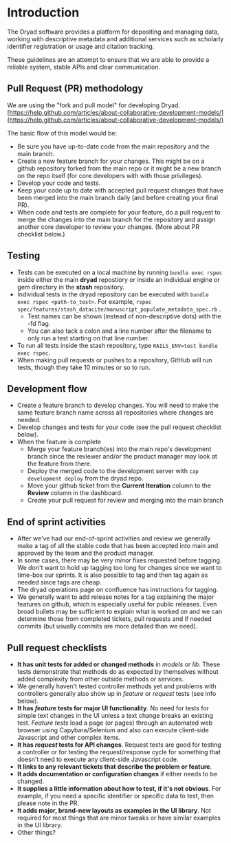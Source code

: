 # Introduction

The Dryad software provides a platform for depositing and managing data, working with descriptive metadata and additional services such as scholarly identifier registration or usage and citation tracking.

These guidelines are an attempt to ensure that we are able to provide a reliable system, stable APIs and clear communication.


## Pull Request (PR) methodology
We are using the "fork and pull model" for developing Dryad. [https://help.github.com/articles/about-collaborative-development-models/](https://help.github.com/articles/about-collaborative-development-models/) 

The basic flow of this model would be:

  - Be sure you have up-to-date code from the main repository and the main branch.
  - Create a new feature branch for your changes.
  This might be on a github repository forked from the main repo or it might be a new
  branch on the repo itself (for core developers with with those privileges).
  - Develop your code and tests.
  - Keep your code up to date with accepted pull request changes that have been merged into the main
    branch daily (and before creating your final PR).
  - When code and tests are complete for your feature, do a pull request to merge
  the changes into the main branch for the repository and assign another core developer
  to review your changes.  (More about PR checklist below.)

## Testing

- Tests can be executed on a local machine by running `bundle exec rspec` inside either the main **dryad** repostiory
or inside an individual engine or gem directory in the **stash** repository.
- Individual tests in the dryad repository can be executed with `bundle exec rspec <path-to_test>`.
For example, `rspec spec/features/stash_datacite/manuscript_populate_metadata_spec.rb` .
  - Test names can be shown (instead of non-descriptive dots) with the -fd flag.
  - You can also tack a colon and a line number after the filename to only run
  a test starting on that line number.
- To run all tests inside the stash repository, type `RAILS_ENV=test bundle exec rspec`. 
- When making pull requests or pushes to a repository, GitHub will run tests, though they take 10 minutes
or so to run.

## Development flow

- Create a feature branch to develop changes.  You will need to make the same feature branch name
across all repositories where changes are needed.
- Develop changes and tests for your code \(see the pull request checklist below\).
- When the feature is complete
  - Merge your feature branch(es) into the main repo's development branch
  since the reviewer and/or the product manager may look at the feature from there.
  - Deploy the merged code to the development server with `cap development deploy` from the dryad repo.
  - Move your github ticket from the **Current Iteration** column to the **Review** column in the dashboard.
  - Create your pull request for review and merging into the main branch


## End of sprint activities

- After we've had our end-of-sprint activities and review we generally make a tag of
all the stable code that has been accepted into main and approved by the
team and the product manager.
- In some cases, there may be very *minor* fixes requested before tagging.  We don't want
to hold up tagging too long for changes since we want to time-box our sprints.  It is also possible
to tag and then tag again as needed since tags are cheap.
- The dryad operations page on confluence has instructions for tagging.
- We generally want to add release notes for a tag explaining the major features
on github, which is especially useful for public releases. Even broad bullets
may be sufficient to explain what is worked on and we can determine those from
completed tickets, pull requests and if needed commits (but usually commits are more
detailed than we need).

## Pull request checklists

- **It has unit tests for added or changed methods** in *models* or *lib*.
These tests demonstrate that methods do as expected by themselves without added
complexity from other outside methods or services.
- We generally haven't tested controller methods yet and problems with controllers
generally also show up in *feature* or *request* tests (see info below).
- **It has *feature* tests for major UI functionality**.  No need for
tests for simple text changes in the UI
unless a text change breaks an existing test.  *Feature tests* load a page (or pages)
through an automated web browser using Capybara/Selenium and also can execute client-side
Javascript and other complex items.
- **It has *request* tests for API changes**.  Request tests are good for testing
a controller or for testing the request/response cycle for something that doesn't
need to execute any client-side Javascript code.
- **It links to any relevant tickets that describe the problem or feature**.
- **It adds documentation or configuration changes** if either needs to be changed.
- **It supplies a little information about how to test, if it's not obvious**.  For
example, if you need a specific identifier or specific data to test, then please note
in the PR.
- **It adds major, brand-new layouts as examples in the UI library**.  Not required
for most things that are minor tweaks or have similar examples in the UI library.
- Other things?





  

